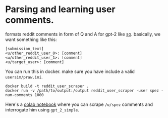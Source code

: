 # Parsing and learning user comments.

formats reddit comments in form of Q and A for gpt-2 like [so](https://openai.com/blog/better-language-models/#task1).
basically, we want something like this:

```
[submission_text]
<u/other_reddit_user_0>: [comment]
<u/other_reddit_user_1>: [comment]
<u/target_user>: [comment]
```

You can run this in docker. make sure you have include a valid `usersim/praw.ini`.

```
docker build -t reddit_user_scraper .
docker run -v /path/to/output:/output reddit_user_scraper -user spez -num-comments 1000
```

Here's a [colab notebook](https://colab.research.google.com/drive/1AvgK26CPFYFJi6QFRjrpXxwY2DallQL5) where you can scrape `/u/spez` comments and interrogate him using `gpt_2_simple`.
